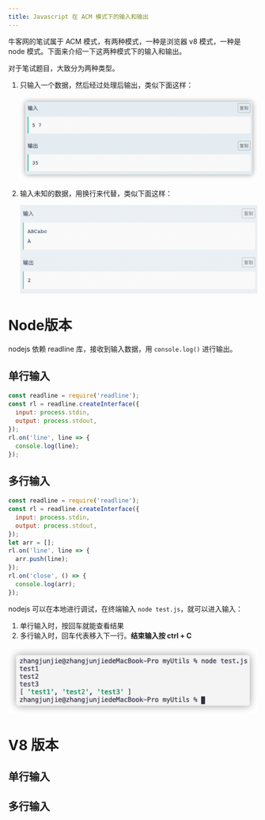 ```yaml
---
title: Javascript 在 ACM 模式下的输入和输出
---
```




牛客网的笔试属于 ACM 模式，有两种模式，一种是浏览器 v8 模式，一种是 node 模式。下面来介绍一下这两种模式下的输入和输出。

对于笔试题目，大致分为两种类型。

1. 只输入一个数据，然后经过处理后输出，类似下面这样：

   <img src="images/image-20210122171109527.png" alt="image-20210122171109527" style="zoom:50%;" />

2. 输入未知的数据，用换行来代替，类似下面这样：

   <img src="images/image-20210122170937155.png" alt="image-20210122170937155" style="zoom:50%;" />

# Node版本

nodejs 依赖 readline 库，接收到输入数据，用 `console.log()` 进行输出。



## 单行输入

```js
const readline = require('readline');
const rl = readline.createInterface({
  input: process.stdin,
  output: process.stdout,
});
rl.on('line', line => {
  console.log(line);
});
```



## 多行输入

```js
const readline = require('readline');
const rl = readline.createInterface({
  input: process.stdin,
  output: process.stdout,
});
let arr = [];
rl.on('line', line => {
  arr.push(line);
});
rl.on('close', () => {
  console.log(arr);
});
```



nodejs 可以在本地进行调试，在终端输入 `node test.js`，就可以进入输入：

1. 单行输入时，按回车就能查看结果
2. 多行输入时，回车代表移入下一行。**结束输入按 ctrl + C**

<img src="images/image-20210122173206928.png" alt="image-20210122173206928"  />

# V8 版本

## 单行输入



## 多行输入













